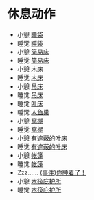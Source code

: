 # 休息动作  
- 小憩 [睡袋](BedRoll.md)  
- 睡觉 [睡袋](BedRoll.md)  
- 小憩 [简易床](BedRustic.md)  
- 睡觉 [简易床](BedRustic.md)  
- 小憩 [木床](BedWooden.md)  
- 睡觉 [木床](BedWooden.md)  
- 小憩 [吊床](Hammock.md)  
- 睡觉 [吊床](Hammock.md)  
- 睡觉 [叶床](LeafBed.md)  
- 睡觉 [人鱼巢](MermaidNest.md)  
- 小憩 [窝棚](Shelter.md)  
- 睡觉 [窝棚](Shelter.md)  
- 小憩 [有遮蔽的叶床](ShelteredLeafBed.md)  
- 睡觉 [有遮蔽的叶床](ShelteredLeafBed.md)  
- 小憩 [帐篷](TentDeployed.md)  
- 睡觉 [帐篷](TentDeployed.md)  
- Zzz…… [(事件)你睡着了！](Event_FallingAsleep.md)  
- 小憩 [木筏庇护所](RaftShelter.md)  
- 睡觉 [木筏庇护所](RaftShelter.md)  
